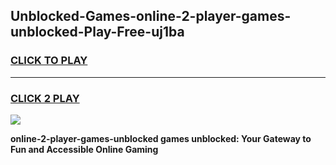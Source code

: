 
## Unblocked-Games-online-2-player-games-unblocked-Play-Free-uj1ba
<h3>
<a href="https://premium76.site?title=online-2-player-games-unblocked&ref=20A">CLICK TO PLAY</a></h3>
<hr>

<h3>
<a href="https://premium76.site?title=online-2-player-games-unblocked&ref=20A">CLICK 2 PLAY</a>
  
</h3>

<a href="https://premium76.site?title=online-2-player-games-unblocked&ref=20A"><img src="https://clearcache.store/games.png"></a>


**online-2-player-games-unblocked games unblocked: Your Gateway to Fun and Accessible Online Gaming**
